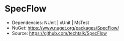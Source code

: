 # SpecFlow

* Dependencies: NUnit | xUnit | MsTest
* NuGet: https://www.nuget.org/packages/SpecFlow/
* Source: https://github.com/techtalk/SpecFlow
